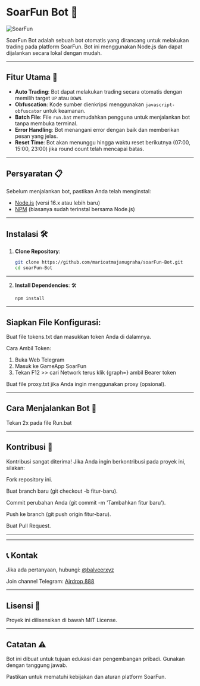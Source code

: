 # SoarFun Bot 🤖

![SoarFun](https://github.com/user-attachments/assets/9acc1717-7f12-40bf-a69a-59d575f1645a)


SoarFun Bot adalah sebuah bot otomatis yang dirancang untuk melakukan trading pada platform SoarFun. Bot ini menggunakan Node.js dan dapat dijalankan secara lokal dengan mudah.

---

## Fitur Utama 🚀

- **Auto Trading**: Bot dapat melakukan trading secara otomatis dengan memilih target `UP` atau `DOWN`.
- **Obfuscation**: Kode sumber dienkripsi menggunakan `javascript-obfuscator` untuk keamanan.
- **Batch File**: File `run.bat` memudahkan pengguna untuk menjalankan bot tanpa membuka terminal.
- **Error Handling**: Bot menangani error dengan baik dan memberikan pesan yang jelas.
- **Reset Time**: Bot akan menunggu hingga waktu reset berikutnya (07:00, 15:00, 23:00) jika round count telah mencapai batas.

---

## Persyaratan 📋

Sebelum menjalankan bot, pastikan Anda telah menginstal:
- [Node.js](https://nodejs.org/) (versi 16.x atau lebih baru)
- [NPM](https://www.npmjs.com/) (biasanya sudah terinstal bersama Node.js)

---
## Instalasi 🛠️

1. **Clone Repository**:
   ```bash
   git clone https://github.com/marioatmajanugraha/soarFun-Bot.git
   cd soarFun-Bot
---
2. **Install Dependencies**: 🛠️
   ```
   npm install
   ```

---

## Siapkan File Konfigurasi:
Buat file tokens.txt dan masukkan token Anda di dalamnya.

Cara Ambil Token: 

1. Buka Web Telegram
2. Masuk ke GameApp SoarFun
3. Tekan F12 >> cari Network terus klik {graph=} ambil Bearer token

Buat file proxy.txt jika Anda ingin menggunakan proxy (opsional).

---

## Cara Menjalankan Bot 🚀
Tekan 2x pada file Run.bat

---

## Kontribusi 🤝

Kontribusi sangat diterima! Jika Anda ingin berkontribusi pada proyek ini, silakan:

Fork repository ini.

Buat branch baru (git checkout -b fitur-baru).

Commit perubahan Anda (git commit -m 'Tambahkan fitur baru').

Push ke branch (git push origin fitur-baru).

Buat Pull Request.

---

---

## 📞 Kontak
Jika ada pertanyaan, hubungi: [@balveerxyz](https://t.me/balveerxyz)

Join channel Telegram: [Airdrop 888](https://t.me/airdroplocked)

---

## Lisensi 📜
Proyek ini dilisensikan di bawah MIT License.

---

## Catatan ⚠️
Bot ini dibuat untuk tujuan edukasi dan pengembangan pribadi. Gunakan dengan tanggung jawab.

Pastikan untuk mematuhi kebijakan dan aturan platform SoarFun.


